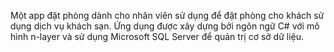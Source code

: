 Một app đặt phòng dành cho nhân viên sử dụng để đặt phòng cho khách sử dụng dịch vụ khách sạn. Ứng dụng được xây dựng bởi ngôn ngữ C# với mô hình n-layer và sử dụng Microsoft SQL Server để quản trị cơ sở dữ liệu. 
